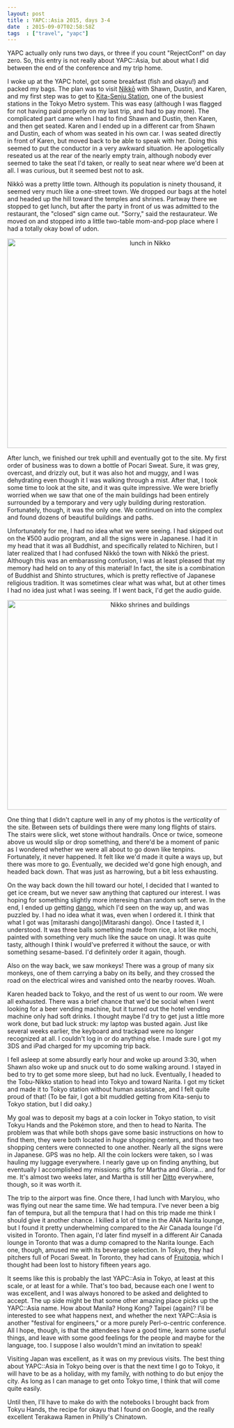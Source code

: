 ```yaml
---
layout: post
title : YAPC::Asia 2015, days 3-4
date  : 2015-09-07T02:58:58Z
tags  : ["travel", "yapc"]
---
```

YAPC actually only runs two days, or three if you count "RejectConf" on day
zero.  So, this entry is not really about YAPC::Asia, but about what I did
between the end of the conference and my trip home.

I woke up at the YAPC hotel, got some breakfast (fish and okayu!) and packed my
bags.  The plan was to visit
[Nikkō](https://en.wikipedia.org/wiki/Nikk%C5%8D_National_Park) with Shawn,
Dustin, and Karen, and my first step was to get to [Kita-Senju
Station](https://en.wikipedia.org/wiki/Kita-Senju_Station), one of the busiest
stations in the Tokyo Metro system.  This was easy (although I was flagged for
not having paid properly on my last trip, and had to pay more).  The
complicated part came when I had to find Shawn and Dustin, then Karen, and then
get seated.  Karen and I ended up in a different car from Shawn and Dustin,
each of whom was seated in his own car.  I was seated directly in front of
Karen, but moved back to be able to speak with her.  Doing this seemed to put
the conductor in a very awkward situation.  He apologetically reseated us at
the rear of the nearly empty train, although nobody ever seemed to take the
seat I'd taken, or really to seat near where we'd been at all.  I was curious,
but it seemed best not to ask.

Nikkō was a pretty little town.  Although its population is ninety thousand, it
seemed very much like a one-street town.  We dropped our bags at the hotel and
headed up the hill toward the temples and shrines.  Partway there we stopped to
get lunch, but after the party in front of us was admitted to the restaurant,
the "closed" sign came out.  "Sorry," said the restaurateur.  We moved on and
stopped into a little two-table mom-and-pop place where I had a totally okay
bowl of udon.

<center>
<a data-flickr-embed="true"
href="https://www.flickr.com/photos/rjbs/20286925804/in/dateposted-public/"
title="lunch in Nikko"><img
src="https://farm1.staticflickr.com/741/20286925804_30d0ecfbd2_z.jpg"
width="640" height="480" alt="lunch in Nikko"></a><script async
src="//embedr.flickr.com/assets/client-code.js" charset="utf-8"></script>
</center>

After lunch, we finished our trek uphill and eventually got to the site.  My
first order of business was to down a bottle of Pocari Sweat.  Sure, it was
grey, overcast, and drizzly out, but it was also hot and muggy, and I was
dehydrating even though it I was walking through a mist.  After that, I took
some time to look at the site, and it was quite impressive.  We were briefly
worried when we saw that one of the main buildings had been entirely surrounded
by a temporary and very ugly building during restoration.  Fortunately, though,
it was the only one.  We continued on into the complex and found dozens of
beautiful buildings and paths.

Unfortunately for me, I had no idea what we were seeing.  I had skipped out on
the ¥500 audio program, and all the signs were in Japanese.  I had it in my
head that it was all Buddhist, and specifically related to Nichiren, but I
later realized that I had confused Nikkō the town with Nikkō the priest.
Although this was an embarassing confusion, I was at least pleased that my
memory had held on to any of this material!  In fact, the site is a combination
of Buddhist and Shinto structures, which is pretty reflective of Japanese
religious tradition.  It was sometimes clear what was what, but at other times
I had no idea just what I was seeing.  If I went back, I'd get the audio guide.

<center>
<a data-flickr-embed="true"
href="https://www.flickr.com/photos/rjbs/20909568225/in/dateposted-public/"
title="Nikko shrines and buildings"><img
src="https://farm6.staticflickr.com/5647/20909568225_f2e952e250_z.jpg"
width="640" height="480" alt="Nikko shrines and buildings"></a><script async
src="//embedr.flickr.com/assets/client-code.js" charset="utf-8"></script>
</center>

One thing that I didn't capture well in any of my photos is the *verticality*
of the site.  Between sets of buildings there were many long flights of stairs.
The stairs were slick, wet stone without handrails.  Once or twice, someone
above us would slip or drop something, and there'd be a moment of panic as I
wondered whether we were all about to go down like tenpins.  Fortunately, it
never happened.  It felt like we'd made it quite a ways up, but there was more
to go.  Eventually, we decided we'd gone high enough, and headed back down.
That was just as harrowing, but a bit less exhausting.

On the way back down the hill toward our hotel, I decided that I wanted to get
ice cream, but we never saw anything that captured our interest.  I was hoping
for something slightly more interesing than random soft serve.  In the end, I
ended up getting [dango](https://en.wikipedia.org/wiki/Dango), which I'd seen
on the way up, and was puzzled by.  I had no idea what it was, even when I
ordered it.  I think that what I got was [mitarashi dango](Mitarashi dango).
Once I tasted it, I understood.  It was three balls something made from rice, a
lot like mochi, painted with something very much like the sauce on unagi.  It
was quite tasty, although I think I would've preferred it without the sauce, or
with something sesame-based.  I'd definitely order it again, though.

Also on the way back, we saw monkeys!  There was a group of many six monkeys,
one of them carrying a baby on its belly, and they crossed the road on the
electrical wires and vanished onto the nearby rooves.  Woah.

Karen headed back to Tokyo, and the rest of us went to our room.  We were all
exhausted.  There was a brief chance that we'd be social when I went looking
for a beer vending machine, but it turned out the hotel vending machine only
had soft drinks.  I thought maybe I'd try to get just a little more work done,
but bad luck struck:  my laptop was busted again.  Just like several weeks
earlier, the keyboard and trackpad were no longer recognized at all.  I
couldn't log in or do anything else.  I made sure I got my 3DS and iPad charged
for my upcoming trip back.

I fell asleep at some absurdly early hour and woke up around 3:30, when Shawn
also woke up and snuck out to do some walking around.  I stayed in bed to try
to get some more sleep, but had no luck.  Eventually, I headed to the
Tobu-Nikko station to head into Tokyo and toward Narita.  I got my ticket and
made it to Tokyo station without human assistance, and I felt quite proud of
that!  (To be fair, I got a bit muddled getting from Kita-senju to Tokyo
station, but I did oaky.)

My goal was to deposit my bags at a coin locker in Tokyo station, to visit
Tokyu Hands and the Pokémon store, and then to head to Narita.  The problem was
that while both shops gave some basic instructions on how to find them, they
were both located in *huge* shopping centers, and those two shopping centers
were connected to one another.  Nearly all the signs were in Japanese.  GPS was
no help.  All the coin lockers were taken, so I was hauling my luggage
everywhere.  I nearly gave up on finding anything, but eventually I
accomplished my missions:  gifts for Martha and Gloria… and for me.  It's
almost two weeks later, and Martha is still her
[Ditto](http://bulbapedia.bulbagarden.net/wiki/Ditto_%28Pok%C3%A9mon%29)
everywhere, though, so it was worth it.

The trip to the airport was fine.  Once there, I had lunch with Marylou, who
was flying out near the same time.  We had tempura.  I've never been a big fan
of tempura, but all the tempura that I had on this trip made me think I should
give it another chance.  I killed a lot of time in the ANA Narita lounge, but I
found it pretty underwhelming compared to the Air Canada lounge I'd visited in
Toronto.  Then again, I'd later find myself in a different Air Canada lounge in
Toronto that was a dump comapred to the Narita lounge.  Each one, though,
amused me with its beverage selection.  In Tokyo, they had pitchers full of
Pocari Sweat.  In Toronto, they had cans of
[Fruitopia](https://en.wikipedia.org/wiki/Fruitopia), which I thought had been
lost to history fifteen years ago.

It seems like this is probably the last YAPC::Asia in Tokyo, at least at this
scale, or at least for a while.  That's too bad, because each one I went to was
excellent, and I was always honored to be asked and delighted to accept.  The
up side might be that some other amazing place picks up the YAPC::Asia name.
How about Manila?  Hong Kong?  Taipei (again)?  I'll be interested to see what
happens next, and whether the next YAPC::Asia is another "festival for
engineers," or a more purely Perl-o-centric conference.  All I hope, though, is
that the attendees have a good time, learn some useful things, and leave with
some good feelings for the people and maybe for the language, too.  I suppose I
also wouldn't mind an invitation to speak!

Visiting Japan was excellent, as it was on my previous visits.  The best thing
about YAPC::Asia in Tokyo being over is that the next time I go to Tokyo, it
will have to be as a holiday, with my family, with nothing to do but enjoy the
city.  As long as I can manage to get onto Tokyo time, I think that will come
quite easily.

Until then, I'll have to make do with the notebooks I brought back from Tokyu
Hands, the recipe for okayu that I found on Google, and the really excellent
Terakawa Ramen in Philly's Chinatown.

